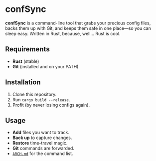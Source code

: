# confSync

 **confSync** is a command-line tool that grabs your precious config files, backs them up with Git, and keeps them safe in one place—so you can sleep easy. Written in Rust, because, well... Rust is cool.

## Requirements
- **Rust** (stable)
- **Git** (installed and on your PATH)

## Installation
1. Clone this repository.
2. Run `cargo build --release`.
3. Profit (by never losing configs again).

## Usage
- **Add** files you want to track.
- **Back up** to capture changes.
- **Restore** time-travel magic.
- **Git** commands are forwarded.
- [`ARCH.md`](ARCH.md) for the command list.


